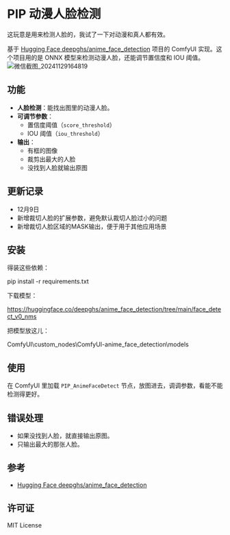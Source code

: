 # PIP 动漫人脸检测

这玩意是用来检测人脸的，我试了一下对动漫和真人都有效。

基于 [Hugging Face deepghs/anime_face_detection](https://huggingface.co/deepghs/anime_face_detection) 项目的 ComfyUI 实现。这个项目用的是 ONNX 模型来检测动漫人脸，还能调节置信度和 IOU 阈值。
![微信截图_20241129164819](https://github.com/user-attachments/assets/28d28635-157d-447f-862f-79b65259dcf1)

## 功能

- **人脸检测**：能找出图里的动漫人脸。
- **可调节参数**：
  - 置信度阈值（`score_threshold`）
  - IOU 阈值（`iou_threshold`）
- **输出**：
  - 有框的图像
  - 裁剪出最大的人脸
  - 没找到人脸就输出原图

## 更新记录
  - 12月9日
  - 新增裁切人脸的扩展参数，避免默认裁切人脸过小的问题
  - 新增裁切人脸区域的MASK输出，便于用于其他应用场景

## 安装

得装这些依赖：

pip install -r requirements.txt

下载模型：

https://huggingface.co/deepghs/anime_face_detection/tree/main/face_detect_v0_nms

把模型放这儿：

ComfyUI\custom_nodes\ComfyUI-anime_face_detection\models

## 使用

在 ComfyUI 里加载 `PIP_AnimeFaceDetect` 节点，放图进去，调调参数，看能不能检测得更好。

## 错误处理

- 如果没找到人脸，就直接输出原图。
- 只输出最大的那张人脸。

## 参考

- [Hugging Face deepghs/anime_face_detection](https://huggingface.co/deepghs/anime_face_detection)

## 许可证

MIT License
